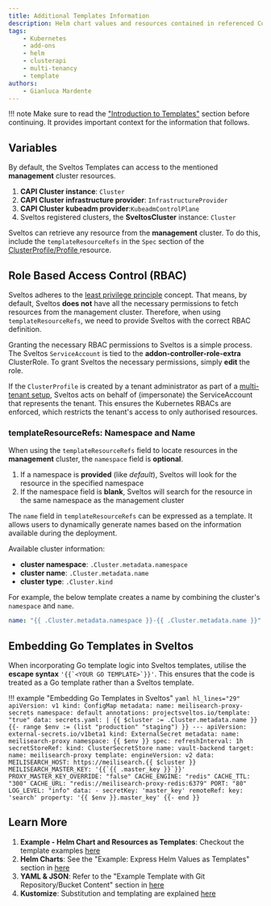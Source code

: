 ```yaml
---
title: Additional Templates Information
description: Helm chart values and resources contained in referenced ConfigMaps/Secrets can be defined as template. 
tags:
    - Kubernetes
    - add-ons
    - helm
    - clusterapi
    - multi-tenancy
    - template
authors:
    - Gianluca Mardente
---
```

!!! note
    Make sure to read the ["Introduction to Templates"](../template/intro_template.md) section before continuing. It provides important context for the information that follows.


## Variables

By default, the Sveltos Templates can access to the mentioned **management** cluster resources.

1. **CAPI Cluster instance**: `Cluster`
1. **CAPI Cluster infrastructure provider**: `InfrastructureProvider`
1. **CAPI Cluster kubeadm provider**:`KubeadmControlPlane`
1. Sveltos registered clusters, the **SveltosCluster** instance: `Cluster`

Sveltos can retrieve any resource from the **management** cluster. To do this, include the `templateResourceRefs` in the `Spec` section of the [ClusterProfile/Profile ](../addons/addons.md) resource.

## Role Based Access Control (RBAC)

Sveltos adheres to the [least privilege principle](https://csrc.nist.gov/glossary/term/least_privilege) concept. That means, by default, Sveltos **does not** have all the necessary permissions to fetch resources from the management cluster. Therefore, when using `templateResourceRefs`, we need to provide Sveltos with the correct RBAC definition.

Granting the necessary RBAC permissions to Sveltos is a simple process. The Sveltos `ServiceAccount` is tied to the **addon-controller-role-extra** ClusterRole. To grant Sveltos the necessary permissions, simply **edit** the role.

If the `ClusterProfile` is created by a tenant administrator as part of a [multi-tenant setup](../features/multi-tenancy-sharing-cluster.md), Sveltos acts on behalf of (impersonate) the ServiceAccount that represents the tenant. This ensures the Kubernetes RBACs are enforced, which restricts the tenant's access to only authorised resources.

### templateResourceRefs: Namespace and Name

When using the `templateResourceRefs` field to locate resources in the **management** cluster, the `namespace` field is **optional**. 

1. If a namespace is **provided** (like _default_), Sveltos will look for the resource in the specified namespace
1. If the namespace field is **blank**, Sveltos will search for the resource in the same namespace as the management cluster

The `name` field in `templateResourceRefs` can be expressed as a template. It allows users to dynamically generate names based on the information available during the deployment.

Available cluster information:

- **cluster namespace**: `.Cluster.metadata.namespace`
- **cluster name**: `.Cluster.metadata.name` 
- **cluster type**: `.Cluster.kind` 

For example, the below template creates a name by combining the cluster's `namespace` and `name`.

```yaml
name: "{{ .Cluster.metadata.namespace }}-{{ .Cluster.metadata.name }}"
```

## Embedding Go Templates in Sveltos
 
When incorporating Go template logic into Sveltos templates, utilise the **escape syntax** ```'{{`<YOUR GO TEMPLATE>`}}'```. This ensures that the code is treated as a Go template rather than a Sveltos template.

!!! example "Embedding Go Templates in Sveltos"
    ```yaml hl_lines="29"
    apiVersion: v1
    kind: ConfigMap
    metadata:
      name: meilisearch-proxy-secrets
      namespace: default
      annotations:
        projectsveltos.io/template: "true"
    data:
      secrets.yaml: |
        {{ $cluster := .Cluster.metadata.name }}
        {{- range $env := (list "production" "staging") }}
        ---
        apiVersion: external-secrets.io/v1beta1
        kind: ExternalSecret
        metadata:
          name: meilisearch-proxy
          namespace: {{ $env }}
        spec:
          refreshInterval: 1h
          secretStoreRef:
            kind: ClusterSecretStore
            name: vault-backend
          target:
            name: meilisearch-proxy
            template:
              engineVersion: v2
              data:
                MEILISEARCH_HOST: https://meilisearch.{{ $cluster }}
                MEILISEARCH_MASTER_KEY: '{{`{{ .master_key }}`}}'
                PROXY_MASTER_KEY_OVERRIDE: "false"
                CACHE_ENGINE: "redis"
                CACHE_TTL: "300"
                CACHE_URL: "redis://meilisearch-proxy-redis:6379"
                PORT: "80"
                LOG_LEVEL: "info"
          data:
            - secretKey: 'master_key'
              remoteRef:
                key: 'search'
                property: '{{ $env }}.master_key'
        {{- end }}
    ```

## Learn More

1. **Example - Helm Chart and Resources as Templates**: Checkout the template examples [here](../template/template_generic_examples.md)
1. **Helm Charts**: See the "Example: Express Helm Values as Templates" section in [here](../addons/helm_charts.md#example-express-helm-values-as-templates)
1. **YAML & JSON**: Refer to the "Example Template with Git Repository/Bucket Content" section in [here](../addons/example_flux_sources.md#example-template-with-git-repositorybucket-content)
1. **Kustomize**: Substitution and templating are explained [here](../addons/kustomize.md#substitution-and-templating)